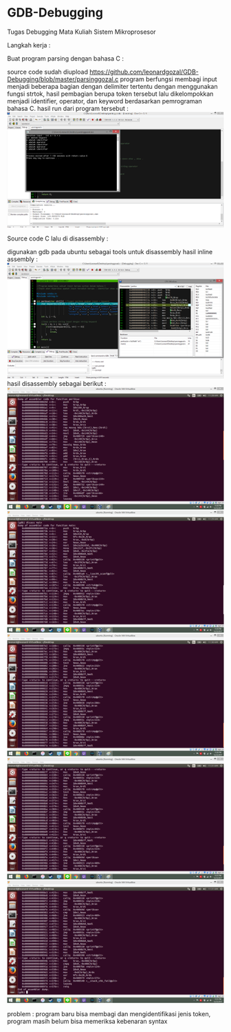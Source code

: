 # GDB-Debugging
Tugas Debugging Mata Kuliah Sistem Mikroprosesor

Langkah kerja :

Buat program parsing dengan bahasa C :

source code sudah diupload https://github.com/leonardgozal/GDB-Debugging/blob/master/parsinggozal.c
program berfungsi membagi input menjadi beberapa bagian dengan delimiter tertentu dengan menggunakan fungsi strtok, hasil pembagian berupa token tersebut lalu dikelompokkan menjadi identifier, operator, dan keyword berdasarkan pemrograman bahasa C.
hasil run dari program tersebut :
![Run C](https://github.com/leonardgozal/GDB-Debugging/blob/master/Gambar/Run.png)

Source code C lalu di disassembly :

digunakan gdb pada ubuntu sebagai tools untuk disassembly
hasil inline assembly : 
![Debug Dev C ++](https://github.com/leonardgozal/GDB-Debugging/blob/master/Gambar/Debug%20Dev%20C%20%2B%2B.png)
hasil disassembly sebagai berikut :
![Disassembly fungsi periksa](https://github.com/leonardgozal/GDB-Debugging/blob/master/Gambar/disassperiksa.png)
![Disassembly fungsi main](https://github.com/leonardgozal/GDB-Debugging/blob/master/Gambar/disassmain1.png)
![Disassembly fungsi main](https://github.com/leonardgozal/GDB-Debugging/blob/master/Gambar/disassmain2.png)
![Disassembly fungsi main](https://github.com/leonardgozal/GDB-Debugging/blob/master/Gambar/disassmain3.png)
![Disassembly fungsi main](https://github.com/leonardgozal/GDB-Debugging/blob/master/Gambar/disassmain4.png)



problem : program baru bisa membagi dan mengidentifikasi jenis token, program masih belum bisa memeriksa kebenaran syntax 
